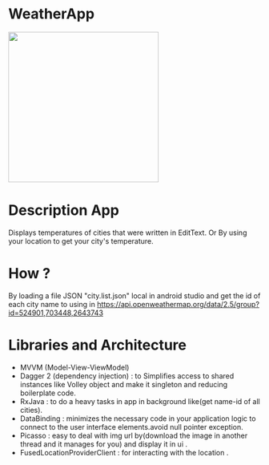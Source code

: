 # WeatherApp

<img src="https://github.com/fathyshawat/WeatherApp/raw/main/app/src/main/assets/Screenrecorder.gif?raw=true" width="300">

# Description App
Displays temperatures of cities that were written in EditText. Or By using your location to get your city's temperature.

# How ?
By loading a file JSON "city.list.json" local in android studio and get the id of each  city name to using in https://api.openweathermap.org/data/2.5/group?id=524901,703448,2643743

# Libraries and Architecture

- MVVM (Model-View-ViewModel) 
- Dagger 2 (dependency injection) : to Simplifies access to shared instances like Volley object and make it singleton and  reducing boilerplate code.
- RxJava : to do a heavy tasks in app in background like(get name-id of all cities).
- DataBinding :  minimizes the necessary code in your application logic to connect to the user interface elements.avoid null pointer exception.
- Picasso : easy to deal with img url by(download the image in another thread and it manages for you) and display it in ui .
- FusedLocationProviderClient : for interacting with the location .
